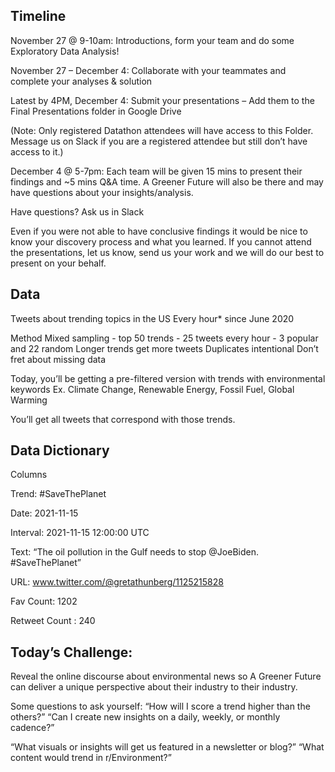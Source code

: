 ## Timeline
November 27 @ 9-10am: Introductions, form your team and do some Exploratory Data Analysis!

November 27 – December 4: Collaborate with your teammates and complete your analyses & solution

Latest by 4PM, December 4:
Submit your presentations – Add them to the Final Presentations folder in Google Drive

(Note: Only registered Datathon attendees will have access to this Folder. Message us on Slack if you are
a registered attendee but still don’t have access to it.)

December 4 @ 5-7pm:
Each team will be given 15 mins to present their findings and ~5 mins Q&A
time. A Greener Future will also be there and may have questions about your insights/analysis.

Have questions? Ask us in Slack

Even if you were not able to have conclusive findings it would be nice to know your discovery process and what you learned.
If you cannot attend the presentations, let us know, send us your work and we will do our best to present on your behalf.

## Data
Tweets about trending topics in the US 
Every hour* since June 2020

Method
Mixed sampling - top 50 trends - 25 tweets every hour - 3 popular and 22 random
Longer trends get more tweets
Duplicates intentional
Don’t fret about missing data

Today, you’ll be getting a pre-filtered version with trends with environmental keywords
Ex. Climate Change, Renewable Energy, Fossil Fuel, Global Warming

You’ll get all tweets that correspond with those trends.

## Data Dictionary
Columns

Trend: #SaveThePlanet

Date: 2021-11-15

Interval: 2021-11-15 12:00:00 UTC

Text: “The oil pollution in the Gulf needs to stop @JoeBiden. #SaveThePlanet”

URL: www.twitter.com/@gretathunberg/1125215828

Fav Count: 1202

Retweet Count : 240

## Today’s Challenge:
Reveal the online discourse about environmental news so A Greener Future can deliver a unique perspective about their industry to their industry.

Some questions to ask yourself:
“How will I score a trend higher than the others?”
“Can I create new insights on a daily, weekly, or monthly cadence?”

“What visuals or insights will get us featured in a newsletter or blog?”
“What content would trend in r/Environment?”

